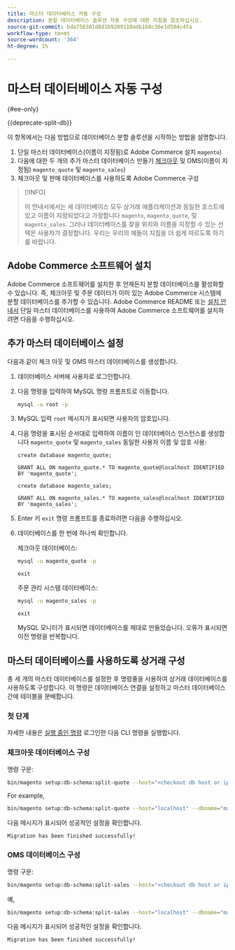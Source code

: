 ```yaml
---
title: 마스터 데이터베이스 자동 구성
description: 분할 데이터베이스 솔루션 자동 구성에 대한 지침을 참조하십시오.
source-git-commit: bda758381d8d1b9209110adb168c36e1d504c4fa
workflow-type: tm+mt
source-wordcount: '364'
ht-degree: 1%

---
```



# 마스터 데이터베이스 자동 구성

{#ee-only}

{{deprecate-split-db}}

이 항목에서는 다음 방법으로 데이터베이스 분할 솔루션을 시작하는 방법을 설명합니다.

1. 단일 마스터 데이터베이스(이름이 지정됨)로 Adobe Commerce 설치 `magento`)
1. 다음에 대한 두 개의 추가 마스터 데이터베이스 만들기 [체크아웃](https://glossary.magento.com/checkout) 및 OMS(이름이 지정됨) `magento_quote` 및 `magento_sales`)
1. 체크아웃 및 판매 데이터베이스를 사용하도록 Adobe Commerce 구성

>[!INFO]
>
>이 안내서에서는 세 데이터베이스 모두 상거래 애플리케이션과 동일한 호스트에 있고 이름이 지정되었다고 가정합니다 `magento`, `magento_quote`, 및 `magento_sales`. 그러나 데이터베이스를 찾을 위치와 이름을 지정할 수 있는 선택은 사용자가 결정합니다. 우리는 우리의 예들이 지침을 더 쉽게 따르도록 하기를 바랍니다.

## Adobe Commerce 소프트웨어 설치

Adobe Commerce 소프트웨어를 설치한 후 언제든지 분할 데이터베이스를 활성화할 수 있습니다. 즉, 체크아웃 및 주문 데이터가 이미 있는 Adobe Commerce 시스템에 분할 데이터베이스를 추가할 수 있습니다. Adobe Commerce README 또는 [설치 안내서](https://devdocs.magento.com/guides/v2.4/install-gde/bk-install-guide.html) 단일 마스터 데이터베이스를 사용하여 Adobe Commerce 소프트웨어를 설치하려면 다음을 수행하십시오.

## 추가 마스터 데이터베이스 설정

다음과 같이 체크 아웃 및 OMS 마스터 데이터베이스를 생성합니다.

1. 데이터베이스 서버에 사용자로 로그인합니다.
1. 다음 명령을 입력하여 MySQL 명령 프롬프트로 이동합니다.

   ```bash
   mysql -u root -p
   ```

1. MySQL 입력 `root` 메시지가 표시되면 사용자의 암호입니다.
1. 다음 명령을 표시된 순서대로 입력하여 이름이 인 데이터베이스 인스턴스를 생성합니다 `magento_quote` 및 `magento_sales` 동일한 사용자 이름 및 암호 사용:

   ```shell
   create database magento_quote;
   ```

   ```shell
   GRANT ALL ON magento_quote.* TO magento_quote@localhost IDENTIFIED BY 'magento_quote';
   ```

   ```shell
   create database magento_sales;
   ```

   ```shell
   GRANT ALL ON magento_sales.* TO magento_sales@localhost IDENTIFIED BY 'magento_sales';
   ```

1. Enter 키 `exit` 명령 프롬프트를 종료하려면 다음을 수행하십시오.

1. 데이터베이스를 한 번에 하나씩 확인합니다.

   체크아웃 데이터베이스:

   ```bash
   mysql -u magento_quote -p
   ```

   ```shell
   exit
   ```

   주문 관리 시스템 데이터베이스:

   ```bash
   mysql -u magento_sales -p
   ```

   ```shell
   exit
   ```

   MySQL 모니터가 표시되면 데이터베이스를 제대로 만들었습니다. 오류가 표시되면 이전 명령을 반복합니다.

## 마스터 데이터베이스를 사용하도록 상거래 구성

총 세 개의 마스터 데이터베이스를 설정한 후 명령줄을 사용하여 상거래 데이터베이스를 사용하도록 구성합니다. 이 명령은 데이터베이스 연결을 설정하고 마스터 데이터베이스 간에 테이블을 분배합니다.

### 첫 단계

자세한 내용은 [실행 중인 명령](../cli/config-cli.md#running-commands) 로그인한 다음 CLI 명령을 실행합니다.

### 체크아웃 데이터베이스 구성

명령 구문:

```bash
bin/magento setup:db-schema:split-quote --host="<checkout db host or ip>" --dbname="<name>" --username="<checkout db username>" --password="<password>"
```

For example,

```bash
bin/magento setup:db-schema:split-quote --host="localhost" --dbname="magento_quote" --username="magento_quote" --password="magento_quote"
```

다음 메시지가 표시되어 성공적인 설정을 확인합니다.

```terminal
Migration has been finished successfully!
```

### OMS 데이터베이스 구성

명령 구문:

```bash
bin/magento setup:db-schema:split-sales --host="<checkout db host or ip>" --dbname="<name>" --username="<checkout db username>" --password="<password>"
```

예,

```bash
bin/magento setup:db-schema:split-sales --host="localhost" --dbname="magento_sales" --username="magento_sales" --password="magento_sales"
```

다음 메시지가 표시되어 성공적인 설정을 확인합니다.

```terminal
Migration has been finished successfully!
```
